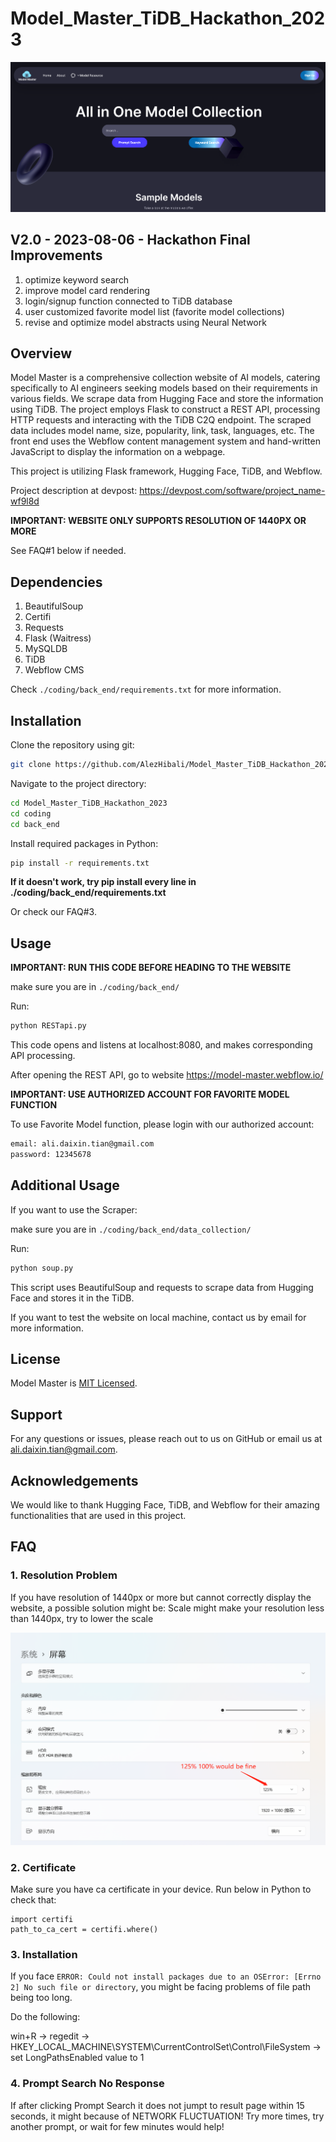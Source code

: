# Model_Master_TiDB_Hackathon_2023

![alt text](https://github.com/AlezHibali/Model_Master_TiDB_Hackathon_2023/blob/main/src/README_img/Screenshot.PNG)

## V2.0 - 2023-08-06 - Hackathon Final Improvements

1. optimize keyword search
2. improve model card rendering
3. login/signup function connected to TiDB database
4. user customized favorite model list (favorite model collections)
5. revise and optimize model abstracts using Neural Network

## Overview

Model Master is a comprehensive collection website of AI models, catering specifically to AI engineers seeking models based on their requirements in various fields. We scrape data from Hugging Face and store the information using TiDB. The project employs Flask to construct a REST API, processing HTTP requests and interacting with the TiDB C2Q endpoint. The scraped data includes model name, size, popularity, link, task, languages, etc. The front end uses the Webflow content management system and hand-written JavaScript to display the information on a webpage.

This project is utilizing Flask framework, Hugging Face, TiDB, and Webflow.

Project description at devpost: https://devpost.com/software/project_name-wf9l8d

**IMPORTANT: WEBSITE ONLY SUPPORTS RESOLUTION OF 1440PX OR MORE**

See FAQ#1 below if needed.

## Dependencies

1. BeautifulSoup
2. Certifi
3. Requests
4. Flask (Waitress)
5. MySQLDB
6. TiDB
7. Webflow CMS

Check `./coding/back_end/requirements.txt` for more information.

## Installation

Clone the repository using git:

```bash
git clone https://github.com/AlezHibali/Model_Master_TiDB_Hackathon_2023.git
```

Navigate to the project directory:

```bash
cd Model_Master_TiDB_Hackathon_2023
cd coding
cd back_end
```

Install required packages in Python:

```bash
pip install -r requirements.txt
```

**If it doesn't work, try pip install every line in ./coding/back_end/requirements.txt**

Or check our FAQ#3.

## Usage

**IMPORTANT: RUN THIS CODE BEFORE HEADING TO THE WEBSITE**

make sure you are in `./coding/back_end/`

Run:

```bash
python RESTapi.py
```

This code opens and listens at localhost:8080, and makes corresponding API processing.

After opening the REST API, go to website https://model-master.webflow.io/

**IMPORTANT: USE AUTHORIZED ACCOUNT FOR FAVORITE MODEL FUNCTION**

To use Favorite Model function, please login with our authorized account:

```bash
email: ali.daixin.tian@gmail.com
password: 12345678
```

## Additional Usage

If you want to use the Scraper:

make sure you are in `./coding/back_end/data_collection/`

Run:

```bash
python soup.py
```

This script uses BeautifulSoup and requests to scrape data from Hugging Face and stores it in the TiDB.

If you want to test the website on local machine, contact us by email for more information.

## License

Model Master is [MIT Licensed](LICENSE).

## Support

For any questions or issues, please reach out to us on GitHub or email us at ali.daixin.tian@gmail.com.

## Acknowledgements

We would like to thank Hugging Face, TiDB, and Webflow for their amazing functionalities that are used in this project.

## FAQ

### 1. Resolution Problem

If you have resolution of 1440px or more but cannot correctly display the website, a possible solution might be:
Scale might make your resolution less than 1440px, try to lower the scale

![alt text](https://github.com/AlezHibali/Model_Master_TiDB_Hackathon_2023/blob/main/src/README_img/faq1.png)

### 2. Certificate

Make sure you have ca certificate in your device. Run below in Python to check that:

```
import certifi
path_to_ca_cert = certifi.where()
```

### 3. Installation

If you face `ERROR: Could not install packages due to an OSError: [Errno 2] No such file or directory`, you might be facing problems of file path being too long.

Do the following:

win+R -> regedit -> HKEY_LOCAL_MACHINE\SYSTEM\CurrentControlSet\Control\FileSystem -> set LongPathsEnabled value to 1

### 4. Prompt Search No Response

If after clicking Prompt Search it does not jumpt to result page within 15 seconds, it might because of NETWORK FLUCTUATION! Try more times, try another prompt, or wait for few minutes would help!
